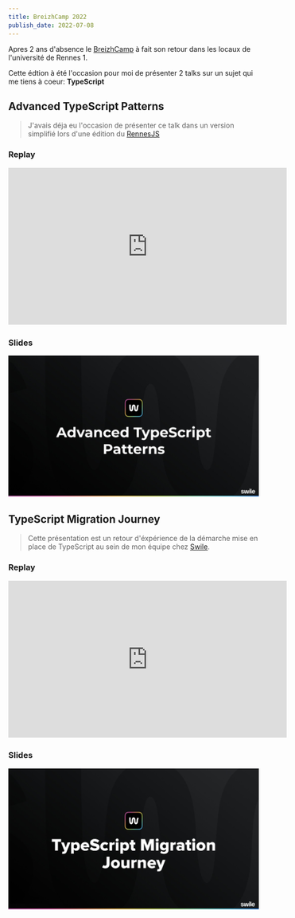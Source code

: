 ```yaml
---
title: BreizhCamp 2022
publish_date: 2022-07-08
---
```


Apres 2 ans d'absence le [BreizhCamp](https://www.breizhcamp.org/) à fait son
retour dans les locaux de l'université de Rennes 1.

Cette édtion à été l'occasion pour moi de présenter 2 talks sur un sujet qui me
tiens à coeur: **TypeScript**

## Advanced TypeScript Patterns

> J'avais déja eu l'occasion de présenter ce talk dans un version simplifié lors
> d'une édition du [RennesJS](https://rennesjs.org)

### Replay

<iframe width="560" height="315" src="https://www.youtube.com/embed/ARdEcCo1RV8" title="YouTube video player" frameborder="0" allow="accelerometer; autoplay; clipboard-write; encrypted-media; gyroscope; picture-in-picture" allowfullscreen></iframe>

### Slides

[![Advanced TypeScript Patterns](./advanced-typescript-patterns.jpeg)](https://docs.google.com/presentation/d/e/2PACX-1vRJtqGCxGQsYmmlm4kckWHuQu4vdb843itC11RXbQpdejaWq-dKPiOj_89ajxFXkYK7rjFjpVDn95Q_/pub)


## TypeScript Migration Journey

> Cette présentation est un retour d'éxpérience de la démarche mise en place de
> TypeScript au sein de mon équipe chez [Swile](https://swile.co/).

### Replay

<iframe width="560" height="315" src="https://www.youtube.com/embed/eDghyLeTJcg" title="YouTube video player" frameborder="0" allow="accelerometer; autoplay; clipboard-write; encrypted-media; gyroscope; picture-in-picture" allowfullscreen></iframe>

### Slides

[![TypeScript Migration Journey](./typescript-migration-journey.jpeg)](https://docs.google.com/presentation/d/e/2PACX-1vSXjeFjunXHX0i2EA1_mfjSF-bdNoPAP3DzsqYcWvB4jtfzUo3bAvvq0j8X4d05UNIhnCJTc9AOewyr/pub)
